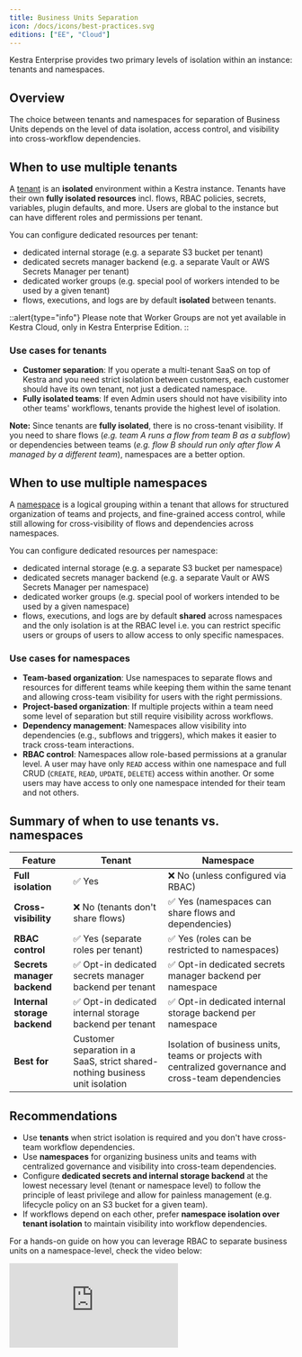 ```yaml
---
title: Business Units Separation
icon: /docs/icons/best-practices.svg
editions: ["EE", "Cloud"]
---
```


Kestra Enterprise provides two primary levels of isolation within an instance: tenants and namespaces.

## Overview

The choice between tenants and namespaces for separation of Business Units depends on the level of data isolation, access control, and visibility into cross-workflow dependencies.

## When to use multiple tenants

A [tenant](../06.enterprise/02.governance/tenants.md) is an **isolated** environment within a Kestra instance. Tenants have their own **fully isolated resources** incl. flows, RBAC policies, secrets, variables, plugin defaults, and more. Users are global to the instance but can have different roles and permissions per tenant.

You can configure dedicated resources per tenant:
- dedicated internal storage (e.g. a separate S3 bucket per tenant)
- dedicated secrets manager backend (e.g. a separate Vault or AWS Secrets Manager per tenant)
- dedicated worker groups (e.g. special pool of workers intended to be used by a given tenant)
- flows, executions, and logs are by default **isolated** between tenants.

::alert{type="info"}
Please note that Worker Groups are not yet available in Kestra Cloud, only in Kestra Enterprise Edition.
::

### Use cases for tenants

- **Customer separation**: If you operate a multi-tenant SaaS on top of Kestra and you need strict isolation between customers, each customer should have its own tenant, not just a dedicated namespace.
- **Fully isolated teams**: If even Admin users should not have visibility into other teams' workflows, tenants provide the highest level of isolation.

**Note:** Since tenants are **fully isolated**, there is no cross-tenant visibility. If you need to share flows (_e.g. team A runs a flow from team B as a subflow_) or dependencies between teams (_e.g. flow B should run only after flow A managed by a different team_), namespaces are a better option.

## When to use multiple namespaces

A [namespace](../06.enterprise/02.governance/07.namespace-management.md) is a logical grouping within a tenant that allows for structured organization of teams and projects, and fine-grained access control, while still allowing for cross-visibility of flows and dependencies across namespaces.

You can configure dedicated resources per namespace:
- dedicated internal storage (e.g. a separate S3 bucket per namespace)
- dedicated secrets manager backend (e.g. a separate Vault or AWS Secrets Manager per namespace)
- dedicated worker groups (e.g. special pool of workers intended to be used by a given namespace)
- flows, executions, and logs are by default **shared** across namespaces and the only isolation is at the RBAC level i.e. you can restrict specific users or groups of users to allow access to only specific namespaces.

### Use cases for namespaces

- **Team-based organization**: Use namespaces to separate flows and resources for different teams while keeping them within the same tenant and allowing cross-team visibility for users with the right permissions.
- **Project-based organization**: If multiple projects within a team need some level of separation but still require visibility across workflows.
- **Dependency management**: Namespaces allow visibility into dependencies (e.g., subflows and triggers), which makes it easier to track cross-team interactions.
- **RBAC control**: Namespaces allow role-based permissions at a granular level. A user may have only `READ` access within one namespace and full CRUD (`CREATE`, `READ`, `UPDATE`, `DELETE`) access within another. Or some users may have access to only one namespace intended for their team and not others.


## Summary of when to use tenants vs. namespaces

| Feature                      | Tenant                                                                       | Namespace                                                                                              |
|------------------------------|------------------------------------------------------------------------------|--------------------------------------------------------------------------------------------------------|
| **Full isolation**           | ✅ Yes                                                                        | ❌ No (unless configured via RBAC)                                                                      |
| **Cross-visibility**         | ❌ No (tenants don't share flows)                                             | ✅ Yes (namespaces can share flows and dependencies)                                                    |
| **RBAC control**             | ✅ Yes (separate roles per tenant)                                            | ✅ Yes (roles can be restricted to namespaces)                                                          |
| **Secrets manager backend**  | ✅ Opt-in dedicated secrets manager backend per tenant                        | ✅ Opt-in dedicated secrets manager backend per namespace                                               |
| **Internal storage backend** | ✅ Opt-in dedicated internal storage backend per tenant                       | ✅ Opt-in dedicated internal storage backend per namespace                                              |
| **Best for**                 | Customer separation in a SaaS, strict shared-nothing business unit isolation | Isolation of business units, teams or projects with centralized governance and cross-team dependencies |

## Recommendations

- Use **tenants** when strict isolation is required and you don't have cross-team workflow dependencies.
- Use **namespaces** for organizing business units and teams with centralized governance and visibility into cross-team dependencies.
- Configure **dedicated secrets and internal storage backend** at the lowest necessary level (tenant or namespace level) to follow the principle of least privilege and allow for painless management (e.g. lifecycle policy on an S3 bucket for a given team).
- If workflows depend on each other, prefer **namespace isolation over tenant isolation** to maintain visibility into workflow dependencies.

For a hands-on guide on how you can leverage RBAC to separate business units on a namespace-level, check the video below:

<div class="video-container">
  <iframe src="https://www.youtube.com/embed/9I87QZJPl1Y?si=n0Izt0lK6BQ20Wfy" title="YouTube video player" frameborder="0" allow="accelerometer; autoplay; clipboard-write; encrypted-media; gyroscope; picture-in-picture; web-share" referrerpolicy="strict-origin-when-cross-origin" allowfullscreen></iframe>
</div>
